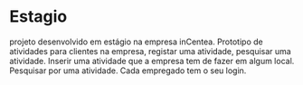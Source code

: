 # Estagio
projeto desenvolvido em estágio na empresa inCentea. Prototipo de atividades para clientes na empresa, registar uma atividade, pesquisar uma atividade.
Inserir uma atividade que a empresa tem de fazer em algum local. 
Pesquisar por uma atividade.
Cada empregado tem o seu login.
